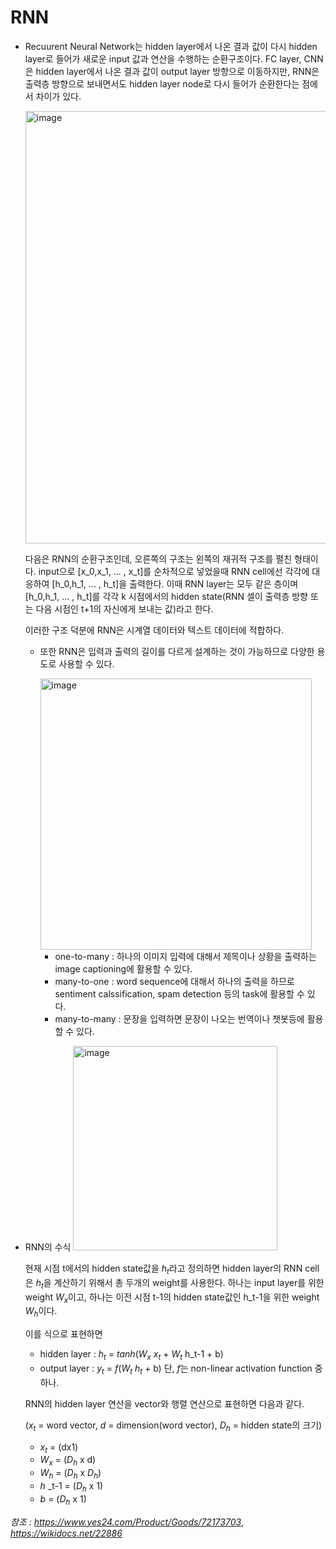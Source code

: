 # RNN

- Recuurent Neural Network는 hidden layer에서 나온 결과 값이 다시 hidden layer로 들어가 새로운 input 값과 연산을 수행하는 순환구조이다.
  FC layer, CNN은 hidden layer에서 나온 결과 값이 output layer 방향으로 이동하지만, RNN은 출력층 방향으로 보내면서도 hidden layer node로 다시 들어가 순환한다는 점에서 차이가 있다.

  <img width="692" alt="image" src="https://github.com/mySongminkyu/RNN/assets/132251519/2dc710d2-610b-4419-be09-a2cf7870caa7">

  다음은 RNN의 순환구조인데, 오른쪽의 구조는 왼쪽의 재귀적 구조를 펼친 형태이다. input으로 [x_0,x_1, ... , x_t]를 순차적으로 넣었을때 RNN cell에선 각각에 대응하여 [h_0,h_1, ... , h_t]을 출력한다.
  이때 RNN layer는 모두 같은 층이며 [h_0,h_1, ... , h_t]를 각각 k 시점에서의 hidden state(RNN 셀이 출력층 방향 또는 다음 시점인 t+1의 자신에게 보내는 값)라고 한다.

  이러한 구조 덕분에 RNN은 시계열 데이터와 텍스트 데이터에 적합하다.

  - 또한 RNN은 입력과 출력의 길이를 다르게 설계하는 것이 가능하므로 다양한 용도로 사용할 수 있다.

    <img width="434" alt="image" src="https://github.com/mySongminkyu/RNN/assets/132251519/ecea8b27-88e6-405a-bc3d-1e40c275355d">

    - one-to-many : 하나의 이미지 입력에 대해서 제목이나 상황을 출력하는 image captioning에 활용할 수 있다.
    - many-to-one : word sequence에 대해서 하나의 출력을 하므로 sentiment calssification, spam detection 등의 task에 활용할 수 있다.
    - many-to-many : 문장을 입력하면 문장이 나오는 번역이나 챗봇등에 활용할 수 있다.

- RNN의 수식
  <img width="327" alt="image" src="https://github.com/mySongminkyu/RNN/assets/132251519/3e58b3de-dbb5-4280-81be-8697a34f3dba">

  현재 시점 t에서의 hidden state값을 $h_t$라고 정의하면 hidden layer의 RNN cell은 $h_t$을 계산하기 위해서 총 두개의 weight를 사용한다. 하나는 input layer를 위한 weight $W_x$이고,
  하나는 이전 시점 t-1의 hidden state값인 h_t-1을 위한 weight $W_h$이다.

  이를 식으로 표현하면
  - hidden layer : $h_t$ = $tanh$($W_x$ $x_t$ + $W_t$ h_t-1 + b)
  - output layer : $y_t$ = $f$($W_t$ $h_t$ + b) 단, $f$는 non-linear activation function 중 하나.

  RNN의 hidden layer 연산을 vector와 행렬 연산으로 표현하면 다음과 같다.

  ($x_t$ = word vector, $d$ = dimension(word vector), $D_h$ = hidden state의 크기)

  - $x_t$ = (dx1)
  - $W_x$ = ($D_h$ x d)
  - $W_h$ = ($D_h$ x $D_h$)
  - $h$ _t-1 = ($D_h$ x 1)
  - $b$ = ($D_h$ x 1)
    





















*참조 : https://www.yes24.com/Product/Goods/72173703*, *https://wikidocs.net/22886*
